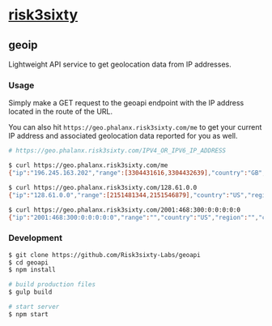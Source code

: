 # [risk3sixty](https://risk3sixty.com)

## geoip

Lightweight API service to get geolocation data from IP addresses.

### Usage

Simply make a GET request to the geoapi endpoint with the IP
address located in the route of the URL.

You can also hit `https://geo.phalanx.risk3sixty.com/me` to
get your current IP address and associated geolocation data
reported for you as well.

```sh
# https://geo.phalanx.risk3sixty.com/IPV4_OR_IPV6_IP_ADDRESS

$ curl https://geo.phalanx.risk3sixty.com/me
{"ip":"196.245.163.202","range":[3304431616,3304432639],"country":"GB","region":"ENG","eu":"1","timezone":"Europe/London","city":"London","ll":[51.5064,-0.02],"metro":0,"area":50}

$ curl https://geo.phalanx.risk3sixty.com/128.61.0.0
{"ip":"128.61.0.0","range":[2151481344,2151546879],"country":"US","region":"GA","eu":"0","timezone":"America/New_York","city":"Atlanta","ll":[33.7746,-84.3973],"metro":524,"area":5}

$ curl https://geo.phalanx.risk3sixty.com/2001:468:300:0:0:0:0:0
{"ip":"2001:468:300:0:0:0:0:0","range":"","country":"US","region":"","city":"","ll":[37.751,-97.822],"metro":0,"area":100,"eu":"0","timezone":"America/Chicago"}
```

### Development

```sh
$ git clone https://github.com/Risk3sixty-Labs/geoapi
$ cd geoapi
$ npm install

# build production files
$ gulp build

# start server
$ npm start
```